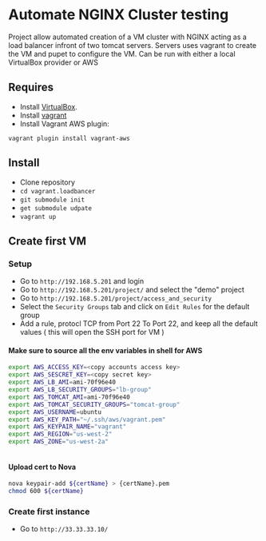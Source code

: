 # Automate NGINX Cluster testing 

Project allow automated creation of a VM cluster  with NGINX acting as a load 
balancer infront of two tomcat servers.
Servers uses vagrant to create the VM and pupet to configure 
the VM. Can be run with either a local VirtualBox provider or AWS 

## Requires

* Install [VirtualBox](http://virtualbox.org).
* Install [vagrant](http://vagrantup.com)
* Install Vagrant AWS plugin: 
```
vagrant plugin install vagrant-aws
```
  
## Install 

* Clone repository 
* `cd vagrant.loadbancer`
* `git submodule init`
* `get submodule udpate`
* `vagrant up`


## Create first VM 

### Setup

* Go to `http://192.168.5.201` and login  
* Go to `http://192.168.5.201/project/` and select the "demo" project
* Go to `http://192.168.5.201/project/access_and_security` 
* Select the `Security Groups` tab and click on `Edit Rules` for the default group
* Add a rule, protocl TCP from Port 22 To Port 22, and keep all the default values ( this will open the SSH port for VM )
 
#### Make sure to source all the env variables in shell for AWS

```Bash
export AWS_ACCESS_KEY=<copy accounts access key>
export AWS_SESCRET_KEY=<copy secret key>
export AWS_LB_AMI=ami-70f96e40
export AWS_LB_SECURITY_GROUPS="lb-group"
export AWS_TOMCAT_AMI=ami-70f96e40
export AWS_TOMCAT_SECURITY_GROUPS="tomcat-group"
export AWS_USERNAME=ubuntu
export AWS_KEY_PATH="~/.ssh/aws/vagrant.pem"
export AWS_KEYPAIR_NAME="vagrant"
export AWS_REGION="us-west-2"
export AWS_ZONE="us-west-2a"



```
#### Upload cert to Nova

```Bash
nova keypair-add ${certName} > {certName}.pem
chmod 600 ${certName}
```

### Create first instance

* Go to `http://33.33.33.10/`
